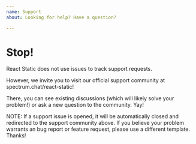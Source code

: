 ```yaml
---
name: Support
about: Looking for help? Have a question?

---
```


# Stop!

React Static does not use issues to track support requests.

However, we invite you to visit our official support community at spectrum.chat/react-static!

There, you can see existing discussions (which will likely solve your problem!) or ask a new question to the community. Yay!

NOTE: If a support issue is opened, it will be automatically closed and redirected to the support community above. If you believe your problem warrants an bug report or feature request, please use a different template. Thanks!
